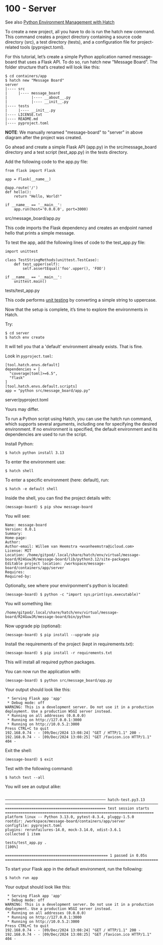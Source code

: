 # 100 - Server

See also [Python Environment Management with Hatch](https://earthly.dev/blog/python-hatch/)

To create a new project, all you have to do is run the hatch new <project name> command. This command creates a project directory containing a source code directory (src), a test directory (tests), and a configuration file for project-related tools (pyproject.toml).

For this tutorial, let’s create a simple Python application named message-board that uses a Flask API. To do so, run hatch new "Message Board". The folder structure that’s created will look like this:

```
$ cd containers/app
$ hatch new "Message Board"
server
|---- src
|     |---- message_board
|           |---- __about__.py
|           |---- __init__.py
|---- tests
|     |---- __init__.py
|---- LICENSE.txt
|---- README.md
|---- pyproject.toml
```

**NOTE**: We manually renamed "message-board" to "server" in above diagram after the project was created.

Go ahead and create a simple Flask API (app.py) in the src/message_board directory and a test script (test_app.py) in the tests directory.

Add the following code to the app.py file:

```
from flask import Flask

app = Flask(__name__)

@app.route('/')
def hello():
    return "Hello, World!"

if __name__ == '__main__':
    app.run(host='0.0.0.0', port=3000)
```
src/message_board/app.py

This code imports the Flask dependency and creates an endpoint named hello that prints a simple message.

To test the app, add the following lines of code to the test_app.py file:

```
import unittest

class TestStringMethods(unittest.TestCase):
    def test_upper(self):
        self.assertEqual('foo'.upper(), 'FOO')

if __name__ == '__main__':
    unittest.main()
```
tests/test_app.py

This code performs [unit testing](https://docs.python.org/3/library/unittest.html) by converting a simple string to uppercase.

Now that the setup is complete, it’s time to explore the environments in Hatch.

Try:

```
$ cd server
$ hatch env create
```

It will tell you that a 'default' environment already exists. That is fine.

Look in ```pyproject.toml```:

```
[tool.hatch.envs.default]
dependencies = [
  "coverage[toml]>=6.5",
  "flask"
]
[tool.hatch.envs.default.scripts]
app = "python src/message_board/app.py"
```
server/pyproject.toml

Yours may differ.

To run a Python script using Hatch, you can use the hatch run command, which supports several arguments, including one for specifying the desired environment. If no environment is specified, the default environment and its dependencies are used to run the script.

Install Python:

```
$ hatch python install 3.13
```

To enter the environment use:

```
$ hatch shell
```

To enter a specific environment (here: default), run:

```
$ hatch -e default shell
```

Inside the shell, you can find the project details with:
```
(message-board) $ pip show message-board
```

You will see:

```
Name: message-board
Version: 0.0.1
Summary: 
Home-page: 
Author: 
Author-email: Willem van Heemstra <wvanheemstra@icloud.com>
License: MIT
Location: /home/gitpod/.local/share/hatch/env/virtual/message-board/R24GuwJR/message-board/lib/python3.12/site-packages
Editable project location: /workspace/message-board/containers/app/server
Requires: 
Required-by: 
```

Optionally, see where your envirponment's python is located:

```
(message-board) $ python -c "import sys;print(sys.executable)"
```

You will something like:

```
/home/gitpod/.local/share/hatch/env/virtual/message-board/R24GuwJR/message-board/bin/python
```

Now upgrade pip (optional):

```
(message-board) $ pip install --upgrade pip
```

Install the requirements of the project (kept in requirements.txt):

```
(message-board) $ pip install -r requirements.txt
```

This will install all required python packages.

You can now run the application with:

```
(message-board) $ python src/message_board/app.py
```

Your output should look like this:

```
 * Serving Flask app 'app'
 * Debug mode: off
WARNING: This is a development server. Do not use it in a production deployment. Use a production WSGI server instead.
 * Running on all addresses (0.0.0.0)
 * Running on http://127.0.0.1:3000
 * Running on http://10.0.5.2:3000
Press CTRL+C to quit
192.168.0.74 - - [09/Dec/2024 13:08:24] "GET / HTTP/1.1" 200 -
192.168.0.74 - - [09/Dec/2024 13:08:25] "GET /favicon.ico HTTP/1.1" 404 -
```

Exit the shell:

```
(message-board) $ exit
```

Test with the following command:

```
$ hatch test --all
```

You will see an output alike:

```

────────────────────────────────────────────── hatch-test.py3.13 ──────────────────────────────────────────────────────────────────────
============================================== test session starts ====================================================================
platform linux -- Python 3.13.0, pytest-8.3.4, pluggy-1.5.0
rootdir: /workspace/message-board/containers/app/server
configfile: pyproject.toml
plugins: rerunfailures-14.0, mock-3.14.0, xdist-3.6.1
collected 1 item                                                                                                                                                                                              

tests/test_app.py .                                                                                                                                                                                     [100%]

=============================================== 1 passed in 0.05s ======================================================================

```

To start your Flask app in the default environment, run the following:

```
$ hatch run app
```

Your output should look like this:

```
 * Serving Flask app 'app'
 * Debug mode: off
WARNING: This is a development server. Do not use it in a production deployment. Use a production WSGI server instead.
 * Running on all addresses (0.0.0.0)
 * Running on http://127.0.0.1:3000
 * Running on http://10.0.5.2:3000
Press CTRL+C to quit
192.168.0.74 - - [09/Dec/2024 13:08:24] "GET / HTTP/1.1" 200 -
192.168.0.74 - - [09/Dec/2024 13:08:25] "GET /favicon.ico HTTP/1.1" 404 -
```